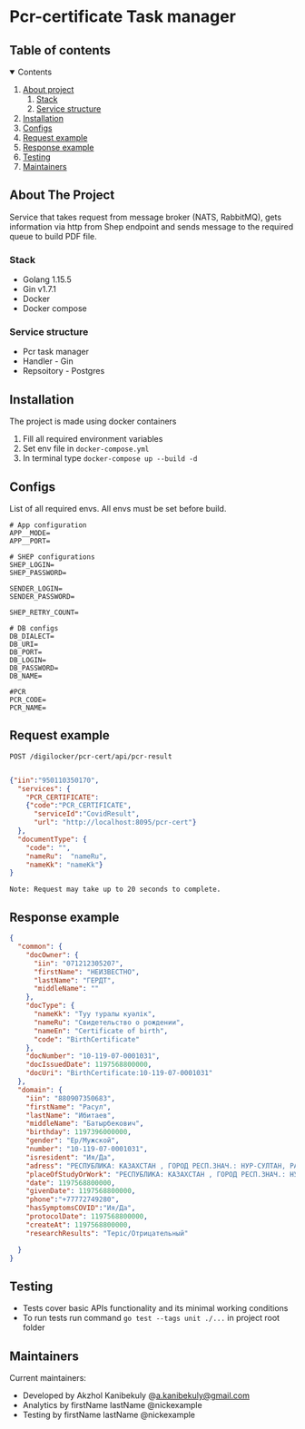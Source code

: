 # Pcr-certificate Task manager

## Table of contents

<details open="open">
  <summary>Contents</summary>
  <ol>
    <li>
      <a href="#about-the-project">About project</a>
      <ol>
        <li><a href="#stack">Stack</a></li>
        <li><a href="#service-structure">Service structure</a></li>
      </ol>
    </li>
    <li><a href="#installation">Installation</a></li>
    <li><a href="#configs">Configs</a></li>
    <li><a href="#request-example">Request example</a></li>
    <li><a href="#response-example">Response example</a></li>
    <li><a href="#testing">Testing</a></li>
    <li><a href="#maintainers">Maintainers</a></li>
  </ol>
</details>

## About The Project
Service that takes request from message broker (NATS, RabbitMQ), gets information via http from Shep endpoint
and sends message to the required queue to build PDF file.

### Stack
- Golang 1.15.5
- Gin v1.7.1
- Docker
- Docker compose

### Service structure
- Pcr task manager
- Handler - Gin
- Repsoitory - Postgres

## Installation
The project is made using docker containers

1. Fill all required environment variables
2. Set env file in ```docker-compose.yml```
3. In terminal type ```docker-compose up --build -d```

## Configs
List of all required envs. All envs must be set before build.
```
# App configuration
APP__MODE=
APP__PORT=

# SHEP configurations
SHEP_LOGIN=
SHEP_PASSWORD=

SENDER_LOGIN=
SENDER_PASSWORD=

SHEP_RETRY_COUNT=

# DB configs
DB_DIALECT=
DB_URI=
DB_PORT=
DB_LOGIN=
DB_PASSWORD=
DB_NAME=

#PCR
PCR_CODE=
PCR_NAME=
```

## Request example
```POST /digilocker/pcr-cert/api/pcr-result```

```json

{"iin":"950110350170",
  "services": {
    "PCR_CERTIFICATE":
    {"code":"PCR_CERTIFICATE",
      "serviceId":"CovidResult",
      "url": "http://localhost:8095/pcr-cert"}
  },
  "documentType": {
    "code": "",
    "nameRu":  "nameRu",
    "nameKk": "nameKk"}
}

```
```
Note: Request may take up to 20 seconds to complete.
```

## Response example
```json
{
  "common": {
    "docOwner": {
      "iin": "071212305207",
      "firstName": "НЕИЗВЕСТНО",
      "lastName": "ГЕРДТ",
      "middleName": ""
    },
    "docType": {
      "nameKk": "Туу туралы куәлік",
      "nameRu": "Свидетельство о рождении",
      "nameEn": "Certificate of birth",
      "code": "BirthCertificate"
    },
    "docNumber": "10-119-07-0001031",
    "docIssuedDate": 1197568800000,
    "docUri": "BirthCertificate:10-119-07-0001031"
  },
  "domain": {
    "iin": "880907350683",
    "firstName": "Расул",
    "lastName": "Ибитаев",
    "middleName": "Батырбекович",
    "birthday": 1197396000000,
    "gender": "Ер/Мужской",
    "number": "10-119-07-0001031",
    "isresident": "Ия/Да",
    "adress": "РЕСПУБЛИКА: КАЗАХСТАН , ГОРОД РЕСП.ЗНАЧ.: НУР-СУЛТАН, РАЙОН ВНУТРИ ГОРОДА: САРЫАРКА, УЛИЦА: ШАЙМЕРДЕНА КОСШЫГУЛУЛЫ, ДОМ: 3/1 КВ 166",
    "placeOfStudyOrWork": "РЕСПУБЛИКА: КАЗАХСТАН , ГОРОД РЕСП.ЗНАЧ.: НУР-СУЛТАН, РАЙОН ВНУТРИ ГОРОДА: САРЫАРКА, УЛИЦА: ШАЙМЕРДЕНА КОСШЫГУЛУЛЫ, ДОМ: 3/1 КВ 166",
    "date": 1197568800000,
    "givenDate": 1197568800000,
    "phone":"+77772749280",
    "hasSymptomsCOVID":"Ия/Да",
    "protocolDate": 1197568800000,
    "createAt": 1197568800000,
    "researchResults": "Теріс/Отрицательный"

  }
}

```

## Testing
- Tests cover basic APIs functionality and its minimal working conditions
- To run tests run command `go test --tags unit ./...` in project root folder

## Maintainers
Current maintainers:
* Developed by Akzhol Kanibekuly @a.kanibekuly@gmail.com
* Analytics by firstName lastName @nickexample
* Testing by firstName lastName @nickexample

